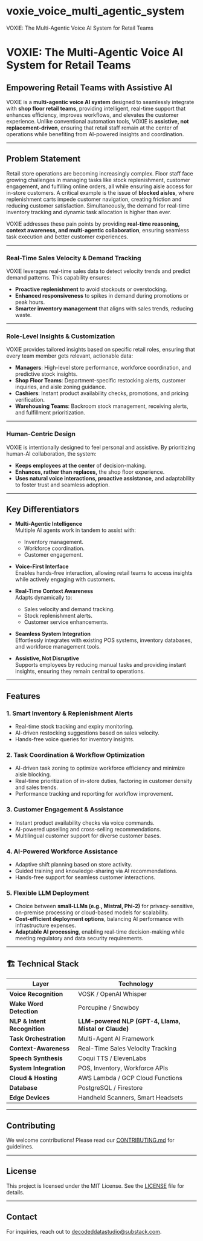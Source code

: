 # voxie_voice_multi_agentic_system
VOXIE: The Multi-Agentic Voice AI System for Retail Teams
# VOXIE: The Multi-Agentic Voice AI System for Retail Teams

## Empowering Retail Teams with Assistive AI

VOXIE is a **multi-agentic voice AI system** designed to seamlessly integrate with **shop floor retail teams**, providing intelligent, real-time support that enhances efficiency, improves workflows, and elevates the customer experience. Unlike conventional automation tools, VOXIE is **assistive, not replacement-driven**, ensuring that retail staff remain at the center of operations while benefiting from AI-powered insights and coordination.

---

## Problem Statement

Retail store operations are becoming increasingly complex. Floor staff face growing challenges in managing tasks like stock replenishment, customer engagement, and fulfilling online orders, all while ensuring aisle access for in-store customers. A critical example is the issue of **blocked aisles**, where replenishment carts impede customer navigation, creating friction and reducing customer satisfaction. Simultaneously, the demand for real-time inventory tracking and dynamic task allocation is higher than ever.

VOXIE addresses these pain points by providing **real-time reasoning, context awareness, and multi-agentic collaboration**, ensuring seamless task execution and better customer experiences.

---
### **Real-Time Sales Velocity & Demand Tracking**  
VOXIE leverages real-time sales data to detect velocity trends and predict demand patterns. This capability ensures:  

- **Proactive replenishment** to avoid stockouts or overstocking.  
- **Enhanced responsiveness** to spikes in demand during promotions or peak hours.  
- **Smarter inventory management** that aligns with sales trends, reducing waste.

---
### **Role-Level Insights & Customization**  
VOXIE provides tailored insights based on specific retail roles, ensuring that every team member gets relevant, actionable data:  

- **Managers**: High-level store performance, workforce coordination, and predictive stock insights.  
- **Shop Floor Teams**: Department-specific restocking alerts, customer inquiries, and aisle zoning guidance.  
- **Cashiers**: Instant product availability checks, promotions, and pricing verification.  
- **Warehousing Teams**: Backroom stock management, receiving alerts, and fulfillment prioritization.  
---

### **Human-Centric Design**  
VOXIE is intentionally designed to feel personal and assistive. By prioritizing human-AI collaboration, the system:  

- **Keeps employees at the center** of decision-making.  
- **Enhances, rather than replaces,** the shop floor experience.  
- **Uses natural voice interactions, proactive assistance,** and adaptability to foster trust and seamless adoption.  

---

## Key Differentiators

- **Multi-Agentic Intelligence**  
   Multiple AI agents work in tandem to assist with:
  - Inventory management.
  - Workforce coordination.
  - Customer engagement.

- **Voice-First Interface**  
   Enables hands-free interaction, allowing retail teams to access insights while actively engaging with customers.

- **Real-Time Context Awareness**  
   Adapts dynamically to:
  - Sales velocity and demand tracking.
  - Stock replenishment alerts.
  - Customer service enhancements.

- **Seamless System Integration**  
   Effortlessly integrates with existing POS systems, inventory databases, and workforce management tools.

- **Assistive, Not Disruptive**  
   Supports employees by reducing manual tasks and providing instant insights, ensuring they remain central to operations.

---

## Features

### 1. Smart Inventory & Replenishment Alerts
- Real-time stock tracking and expiry monitoring.
- AI-driven restocking suggestions based on sales velocity.
- Hands-free voice queries for inventory insights.

### 2. Task Coordination & Workflow Optimization
- AI-driven task zoning to optimize workforce efficiency and minimize aisle blocking.
- Real-time prioritization of in-store duties, factoring in customer density and sales trends.
- Performance tracking and reporting for workflow improvement.

### 3. Customer Engagement & Assistance
- Instant product availability checks via voice commands.
- AI-powered upselling and cross-selling recommendations.
- Multilingual customer support for diverse customer bases.

### 4. AI-Powered Workforce Assistance
- Adaptive shift planning based on store activity.
- Guided training and knowledge-sharing via AI recommendations.
- Hands-free support for seamless customer interactions.

### **5. Flexible LLM Deployment**  
- Choice between **small-LLMs (e.g., Mistral, Phi-2)** for privacy-sensitive, on-premise processing or cloud-based models for scalability.  
- **Cost-efficient deployment options**, balancing AI performance with infrastructure expenses.  
- **Adaptable AI processing**, enabling real-time decision-making while meeting regulatory and data security requirements.  


---

## 🏗️ Technical Stack

| Layer | Technology |
|--------|-------------|
| **Voice Recognition** | VOSK / OpenAI Whisper |
| **Wake Word Detection** | Porcupine / Snowboy |
| **NLP & Intent Recognition** | **LLM-powered NLP (GPT-4, Llama, Mistal or Claude)** |
| **Task Orchestration** | Multi-Agent AI Framework |
| **Context-Awareness** | Real-Time Sales Velocity Tracking |
| **Speech Synthesis** | Coqui TTS / ElevenLabs |
| **System Integration** | POS, Inventory, Workforce APIs |
| **Cloud & Hosting** | AWS Lambda / GCP Cloud Functions |
| **Database** | PostgreSQL / Firestore |
| **Edge Devices** | Handheld Scanners, Smart Headsets |

---

## Contributing

We welcome contributions! Please read our [CONTRIBUTING.md](CONTRIBUTING.md) for guidelines.

---

## License

This project is licensed under the MIT License. See the [LICENSE](LICENSE) file for details.

---

## Contact

For inquiries, reach out to [decodeddatastudio@substack.com](mailto:decodeddatastudio@substack.com).
